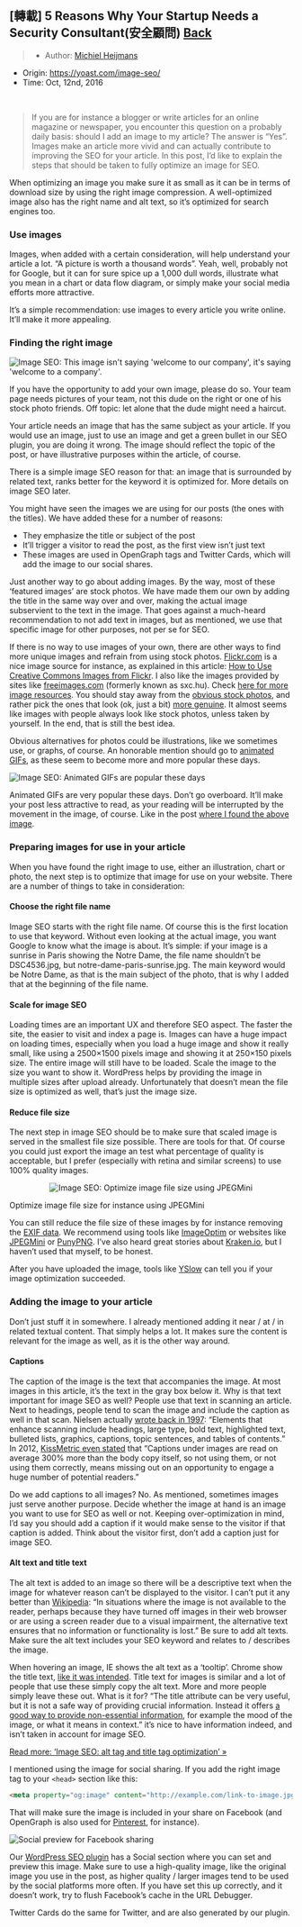 ## [轉載] 5 Reasons Why Your Startup Needs a Security Consultant(安全顧問) [Back](./../post.md)

> - Author: [Michiel Heijmans](https://yoast.com/about-us/michiel-heijmans/)
- Origin: https://yoast.com/image-seo/
- Time: Oct, 12nd, 2016

<br />

> If you are for instance a blogger or write articles for an online magazine or newspaper, you encounter this question on a probably daily basis: should I add an image to my article? The answer is “Yes”. Images make an article more vivid and can actually contribute to improving the SEO for your article. In this post, I’d like to explain the steps that should be taken to fully optimize an image for SEO.

When optimizing an image you make sure it as small as it can be in terms of download size by using the right image compression. A well-optimized image also has the right name and alt text, so it’s optimized for search engines too.

### Use images

Images, when added with a certain consideration, will help understand your article a lot. “A picture is worth a thousand words”. Yeah, well, probably not for Google, but it can for sure spice up a 1,000 dull words, illustrate what you mean in a chart or data flow diagram, or simply make your social media efforts more attractive.

It’s a simple recommendation: use images to every article you write online. It’ll make it more appealing.

### Finding the right image

<img title="Image of employer welcoming the visitor" src="./not-welcome-to-your-company.jpg" alt="Image SEO: This image isn't saying 'welcome to our&nbsp;company', it's saying 'welcome to a&nbsp;company'.">

If you have the opportunity to add your own image, please do so. Your team page needs pictures of your team, not this dude on the right or one of his stock photo friends. Off topic: let alone that the dude might need a haircut.

Your article needs an image that has the same subject as your article. If you would use an image, just to use an image and get a green bullet in our SEO plugin, you are doing it wrong. The image should reflect the topic of the post, or have illustrative purposes within the article, of course.

There is a simple image SEO reason for that: an image that is surrounded by related text, ranks better for the keyword it is optimized for. More details on image SEO later.

You might have seen the images we are using for our posts (the ones with the titles). We have added these for a number of reasons:

- They emphasize the title or subject of the post
- It’ll trigger a visitor to read the post, as the first view isn’t just text
- These images are used in OpenGraph tags and Twitter Cards, which will add the image to our social shares.

Just another way to go about adding images. By the way, most of these ‘featured images’ are stock photos. We have made them our own by adding the title in the same way over and over, making the actual image subservient to the text in the image. That goes against a much-heard recommendation to not add text in images, but as mentioned, we use that specific image for other purposes, not per se for SEO.

If there is no way to use images of your own, there are other ways to find more unique images and refrain from using stock photos. [Flickr.com](http://flickr.com/) is a nice image source for instance, as explained in this article: [How to Use Creative Commons Images from Flickr](http://www.labnol.org/internet/creative-commons-flickr/18017/). I also like the images provided by sites like [freeimages.com](http://www.freeimages.com/) (formerly known as sxc.hu). Check [here for more image resources](https://designschool.canva.com/blog/free-stock-photos/). You should stay away from the [obvious stock photos](http://peopleimages.com/search#business), and rather pick the ones that look (ok, just a bit) [more genuine](http://www.shutterstock.com/cat.mhtml?searchterm=leisure&language=en&lang=en&search_source=&safesearch=1&version=llv1&media_type=). It almost seems like images with people always look like stock photos, unless taken by yourself. In the end, that is still the best idea.

Obvious alternatives for photos could be illustrations, like we sometimes use, or graphs, of course. An honorable mention should go to [animated GIFs](http://blog.hubspot.com/blog/tabid/6307/bid/33560/The-Ultimate-Guide-to-Using-Animated-GIFs-in-Your-Marketing.aspx), as these seem to become more and more popular these days.

<img title="Animated image of Barney Stinson and Robin Scherbatsky from the sitcom How I Met Your Mother doing a highfive." src="./how-i-met-your-highfive.gif" alt="Image SEO: Animated GIFs are popular these days">

Animated GIFs are very popular these days. Don’t go overboard. It’ll make your post less attractive to read, as your reading will be interrupted by the movement in the image, of course. Like in the post [where I found the above image](http://www.emagine.com/b2b-blog/5-things-to-look-at-when-optimizing-your-post-for-seo-gifs/).

### Preparing images for use in your article

When you have found the right image to use, either an illustration, chart or photo, the next step is to optimize that image for use on your website. There are a number of things to take in consideration:

#### Choose the right file name

Image SEO starts with the right file name. Of course this is the first location to use that keyword. Without even looking at the actual image, you want Google to know what the image is about. It’s simple: if your image is a sunrise in Paris showing the Notre Dame, the file name shouldn’t be DSC4536.jpg, but notre-dame-paris-sunrise.jpg. The main keyword would be Notre Dame, as that is the main subject of the photo, that is why I added that at the beginning of the file name.

#### Scale for image SEO

Loading times are an important UX and therefore SEO aspect. The faster the site, the easier to visit and index a page is. Images can have a huge impact on loading times, especially when you load a huge image and show it really small, like using a 2500×1500 pixels image and showing it at 250×150 pixels size. The entire image will still have to be loaded. Scale the image to the size you want to show it. WordPress helps by providing the image in multiple sizes after upload already. Unfortunately that doesn’t mean the file size is optimized as well, that’s just the image size.

#### Reduce file size

The next step in image SEO should be to make sure that scaled image is served in the smallest file size possible. There are tools for that. Of course you could just export the image an test what percentage of quality is acceptable, but I prefer (especially with retina and similar screens) to use 100% quality images.

<p align="center">
    <img title="Screenshot of an image, half normal and half optimized by JPEGMini showing no difference in visual quality" src="./jpegmini-image-file-optimization.jpg" alt="Image SEO: Optimize image file size using JPEGMini">
</p>
<p slitn="center">Optimize image file size for instance using JPEGMini</p>


You can still reduce the file size of these images by for instance removing the [EXIF data](http://en.wikipedia.org/wiki/Exchangeable_image_file_format). We recommend using tools like [ImageOptim](https://imageoptim.com/) or websites like [JPEGMini](http://www.jpegmini.com/) or [PunyPNG](http://www.punypng.com/). I’ve also heard great stories about [Kraken.io](https://yoast.com/out/kraken/), but I haven’t used that myself, to be honest.

After you have uploaded the image, tools like [YSlow](http://yslow.org/) can tell you if your image optimization succeeded.

### Adding the image to your article

Don’t just stuff it in somewhere. I already mentioned adding it near / at / in related textual content. That simply helps a lot. It makes sure the content is relevant for the image as well, as it is the other way around.

#### Captions

The caption of the image is the text that accompanies the image. At most images in this article, it’s the text in the gray box below it. Why is that text important for image SEO as well? People use that text in scanning an article. Next to headings, people tend to scan the image and include the caption as well in that scan. Nielsen actually [wrote back in 1997](http://www.nngroup.com/articles/concise-scannable-and-objective-how-to-write-for-the-web/): “Elements that enhance scanning include headings, large type, bold text, highlighted text, bulleted lists, graphics, captions, topic sentences, and tables of contents.” In 2012, [KissMetric even stated](https://blog.kissmetrics.com/shocking-truth-about-graphics/) that “Captions under images are read on average 300% more than the body copy itself, so not using them, or not using them correctly, means missing out on an opportunity to engage a huge number of potential readers.”

Do we add captions to all images? No. As mentioned, sometimes images just serve another purpose. Decide whether the image at hand is an image you want to use for SEO as well or not. Keeping over-optimization in mind, I’d say you should add a caption if it would make sense to the visitor if that caption is added. Think about the visitor first, don’t add a caption just for image SEO.

#### Alt text and title text

The alt text is added to an image so there will be a descriptive text when the image for whatever reason can’t be displayed to the visitor. I can’t put it any better than [Wikipedia](http://en.wikipedia.org/wiki/Wikipedia:Alternative_text_for_images): “In situations where the image is not available to the reader, perhaps because they have turned off images in their web browser or are using a screen reader due to a visual impairment, the alternative text ensures that no information or functionality is lost.” Be sure to add alt texts. Make sure the alt text includes your SEO keyword and relates to / describes the image.

When hovering an image, IE shows the alt text as a ‘tooltip’. Chrome show the title text, [like it was intended](http://www.w3.org/TR/html4/struct/global.html#adef-title). Title text for images is similar and a lot of people that use these simply copy the alt text. More and more people simply leave these out. What is it for? “The title attribute can be very useful, but it is not a safe way of providing crucial information. Instead it offers [a good way to provide non-essential information](http://www.w3.org/wiki/Images_in_HTML#Adding_nice-to-have_information_using_the_title_attribute), for example the mood of the image, or what it means in context.” it’s nice to have information indeed, and isn’t taken in account for image SEO.

[Read more: ‘Image SEO: alt tag and title tag optimization’ »](https://yoast.com/image-seo-alt-tag-and-title-tag-optimization/)

I mentioned using the image for social sharing. If you add the right image tag to your `<head>` section like this:

```html
<meta property="og:image" content="http://example.com/link-to-image.jpg" />
```

That will make sure the image is included in your share on Facebook (and OpenGraph is also used for [Pinterest](https://developers.pinterest.com/rich_pins_overview/), for instance).

<img src="./post-to-facebook.png" alt="Social preview for Facebook sharing">

Our [WordPress SEO plugin](https://yoast.com/wordpress/plugins/seo/) has a Social section where you can set and preview this image. Make sure to use a high-quality image, like the original image you use in the post, as higher quality / larger images tend to be used by the social platforms more often. If you have set this up correctly, and it doesn’t work, try to flush Facebook’s cache in the URL Debugger.

Twitter Cards do the same for Twitter, and are also generated by our plugin.
